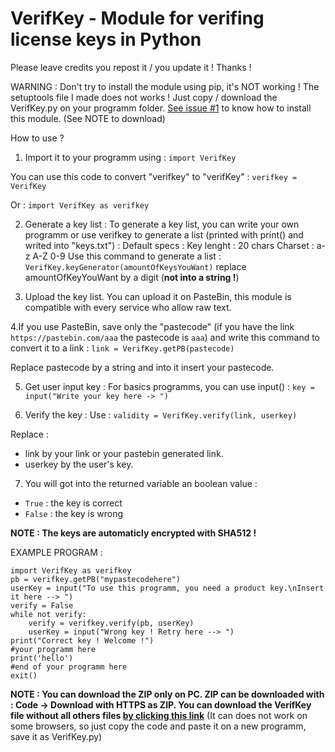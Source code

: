 # VerifKey - Module for verifing license keys in Python
Please leave credits you repost it / you update it ! Thanks !

WARNING : Don't try to install the module using pip, it's NOT working ! The setuptools file I made does not works ! Just copy / download the VerifKey.py on your programm folder. <a href="https://github.com/HGStyle/VerifKey/issues/1#issuecomment-1216361432">See issue #1</a> to know how to install this module. (See NOTE to download)

How to use ?

1. Import it to your programm using :
	`import VerifKey`

You can use this code to convert "verifkey" to "verifKey" :
	`verifkey = VerifKey`
	
Or :
	`import VerifKey as verifkey`

2. Generate a key list :
To generate a key list, you can write your own programm or use verifkey to generate a list (printed with print() and writed into "keys.txt") :
Default specs :
	Key lenght : 20 chars
	Charset : a-z A-Z 0-9
Use this command to generate a list :
	`VerifKey.keyGenerator(amountOfKeysYouWant)`
replace amountOfKeyYouWant by a digit (**not into a string !**)

3. Upload the key list. You can upload it on PasteBin, this module is compatible with every service who allow raw text.

4.If you use PasteBin, save only the "pastecode" (if you have the link `https://pastebin.com/aaa` the pastecode is `aaa`) and write this command to convert it to a link :
	`link = VerifKey.getPB(pastecode)`
	
Replace pastecode by a string and into it insert your pastecode.

5. Get user input key :
For basics programms, you can use input() :
	`key = input("Write your key here -> ")`

6. Verify the key :
Use : 
	`validity = VerifKey.verify(link, userkey)`
	
Replace :
- link by your link or your pastebin generated link.
- userkey by the user's key.

7. You will got into the returned variable an boolean value :
- `True` : the key is correct
- `False` : the key is wrong


**NOTE : The keys are automaticly encrypted with SHA512 !**

EXAMPLE PROGRAM :
```
import VerifKey as verifkey
pb = verifkey.getPB("mypastecodehere")
userKey = input("To use this programm, you need a product key.\nInsert it here --> ")
verify = False
while not verify:
	verify = verifkey.verify(pb, userKey)
	userKey = input("Wrong key ! Retry here --> ")
print("Correct key ! Welcome !")
#your programm here
print('hello')
#end of your programm here
exit()
```
**NOTE : You can download the ZIP only on PC. ZIP can be downloaded with : Code -> Download with HTTPS as ZIP.
You can download the VerifKey file without all others files <a href="https://raw.githubusercontent.com/HGStyle/VerifKey/main/VerifKey.py" download="VerifKey.py">by clicking this link</a>** (It can does not work on some browsers, so just copy the code and paste it on a new programm, save it as VerifKey.py)
